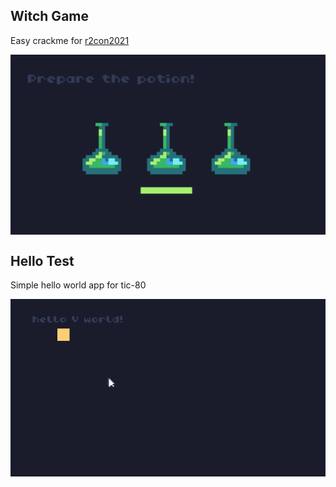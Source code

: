 ## Witch Game

Easy crackme for <a href="https://rada.re/con/2021/">r2con2021</a>

<p align="center">
<img src="witch.png" alt="screenshot" align="center" border=0 width="600px">
</p>

## Hello Test

Simple hello world app for tic-80

<p align="center">
<img src="hello.gif" alt="screenshot" align="center" border=0 width="600px">
</p>
